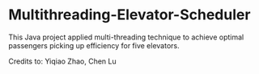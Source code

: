 # Multithreading-Elevator-Scheduler
This Java project applied multi-threading technique to achieve optimal passengers picking up efficiency for five elevators.

Credits to: Yiqiao Zhao, Chen Lu
